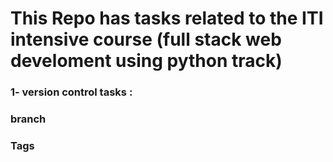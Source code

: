 # This Repo has tasks related to the ITI intensive course (full stack web develoment using python track)<br>
### 1- version control tasks : <br>
### branch <br>
### Tags <br>
